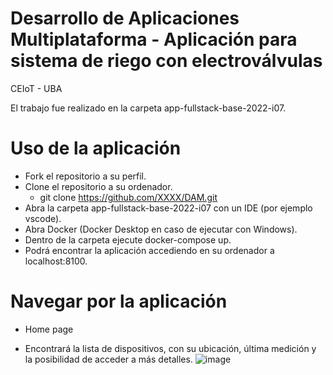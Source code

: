 # Desarrollo de Aplicaciones Multiplataforma - Aplicación para sistema de riego con electroválvulas
CEIoT - UBA

El trabajo fue realizado en la carpeta app-fullstack-base-2022-i07.

# Uso de la aplicación
* Fork el repositorio a su perfil.
* Clone el repositorio a su ordenador.
  - git clone https://github.com/XXXX/DAM.git
* Abra la carpeta app-fullstack-base-2022-i07 con un IDE (por ejemplo vscode).
* Abra Docker (Docker Desktop en caso de ejecutar con Windows).
* Dentro de la carpeta ejecute docker-compose up.
* Podrá encontrar la aplicación accediendo en su ordenador a localhost:8100.

# Navegar por la aplicación
* Home page
- Encontrará la lista de dispositivos, con su ubicación, última medición y la posibilidad de acceder a más detalles.
![image](https://github.com/joelspak/DAM/assets/63516957/6cc626ed-520e-42d1-9b9c-4fbd793b65a2)






